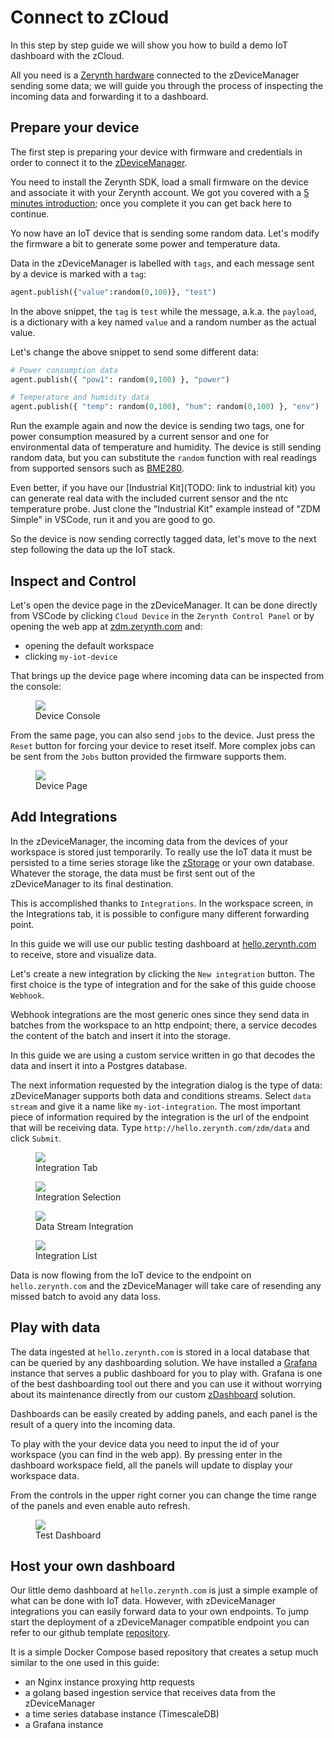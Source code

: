 # **Connect to zCloud**

In this step by step guide we will show you how to build a demo IoT dashboard with the zCloud.

All you need is a [Zerynth hardware](../hardware/index.md) connected to the zDeviceManager sending some data; we will guide you through the process of inspecting the incoming data and forwarding it to a dashboard.


## **Prepare your device**

The first step is preparing your device with firmware and credentials in order to connect it to the [zDeviceManager](zdm_intro.md).

You need to install the Zerynth SDK, load a small firmware on the device and associate it with your Zerynth account. We got you covered with a [5 minutes introduction](../gettingstarted/index.md); once you complete it you can get back here to continue.

Yo now have an IoT device that is sending some random data. Let's modify the firmware a bit to generate some power and temperature data.

Data in the zDeviceManager is labelled with `tags`, and each message sent by a device is marked with a `tag`:

```python
agent.publish({"value":random(0,100)}, "test")

```

In the above snippet, the `tag` is `test` while the message, a.k.a. the `payload`, is a dictionary with a key named `value` and a random number as the actual value.

Let's change the above snippet to send some different data:


```python
# Power consumption data
agent.publish({ "pow1": random(0,100) }, "power")

# Temperature and humidity data
agent.publish({ "temp": random(0,100), "hum": random(0,100) }, "env")

```

Run the example again and now the device is sending two tags, one for power consumption measured by a current sensor and one for environmental data of temperature and humidity. The device is still sending random data, but you can substitute the `random` function with real readings from supported sensors such as [BME280](../reference/libs/components/bme280/index.md).

Even better, if you have our [Industrial Kit](TODO: link to industrial kit) you can generate real data with the included current sensor and the ntc temperature probe. Just clone the "Industrial Kit" example instead of "ZDM Simple" in VSCode, run it and you are good to go.


So the device is now sending correctly tagged data, let's move to the next step following the data up the IoT stack.


## **Inspect and Control**

Let's open the device page in the zDeviceManager. It can be done directly from VSCode by clicking `Cloud Device` in the `Zerynth Control Panel` or by opening the web app at [zdm.zerynth.com](https://zdm.zerynth.com) and:

- opening the default workspace
- clicking `my-iot-device`


That brings up the device page where incoming data can be inspected from the console:

<figure>
  <a data-fancybox="gallery" href="../img/connect-01.png">
  <img src="../img/connect-01.png" />
  </a>
  <figcaption>Device Console</figcaption>
</figure>


From the same page, you can also send `jobs` to the device. Just press the `Reset` button for forcing your device to reset itself.
More complex jobs can be sent from the `Jobs` button provided the firmware supports them.

<figure>
  <a data-fancybox="gallery" href="../img/connect-02.png">
  <img src="../img/connect-02.png" />
  </a>
  <figcaption>Device Page</figcaption>
</figure>

## **Add Integrations**

In the zDeviceManager, the incoming data from the devices of your workspace is stored just temporarily. To really use the IoT data it must be persisted to a time series storage like the [zStorage](zstorage_intro.md) or your own database. Whatever the storage, the data must be first sent out of the zDeviceManager to its final destination.

This is accomplished thanks to `Integrations`. In the workspace screen, in the Integrations tab, it is possible to configure many different forwarding point.

In this guide we will use our public testing dashboard at [hello.zerynth.com](http://hello.zerynth.com) to receive, store and visualize data.

Let's create a new integration by clicking the `New integration` button. The first choice is the type of integration and for the sake of this guide choose `Webhook`. 

Webhook integrations are the most generic ones since they send data in batches from the workspace to an http endpoint; there, a service decodes the content of the batch and insert it into the storage.

In this guide we are using a custom service written in go that decodes the data and insert it into a Postgres database. 

The next information requested by the integration dialog is the type of data: zDeviceManager supports both data and conditions streams. Select `data stream` and give it a name like `my-iot-integration`. The most important piece of information required by the integration is the url of the endpoint that will be receiving data. Type `http://hello.zerynth.com/zdm/data` and click `Submit`.

<figure>
  <a data-fancybox="gallery" href="../img/connect-03.png">
  <img src="../img/connect-03.png" />
  </a>
  <figcaption>Integration Tab</figcaption>
</figure>

<figure>
  <a data-fancybox="gallery" href="../img/connect-04.png">
  <img src="../img/connect-04.png" />
  </a>
  <figcaption>Integration Selection</figcaption>
</figure>

<figure>
  <a data-fancybox="gallery" href="../img/connect-05.png">
  <img src="../img/connect-05.png" />
  </a>
  <figcaption>Data Stream Integration</figcaption>
</figure>

<figure>
  <a data-fancybox="gallery" href="../img/connect-06.png">
  <img src="../img/connect-06.png" />
  </a>
  <figcaption>Integration List</figcaption>
</figure>


Data is now flowing from the IoT device to the endpoint on `hello.zerynth.com` and the zDeviceManager will take care of resending any missed batch to avoid any data loss.



## **Play with data**

The data ingested at `hello.zerynth.com` is stored in a local database that can be queried by any dashboarding solution. We have installed a [Grafana](https://grafana.com/) instance that serves a public dashboard for you to play with. Grafana is one of the best dashboarding tool out there and you can use it without worrying about its maintenance directly from our custom [zDashboard](zdashboard_intro.md) solution.

Dashboards can be easily created by adding panels, and each panel is the result of a query into the incoming data.

To play with the your device data you need to input the id of your workspace (you can find in the web app). By pressing enter in the dashboard workspace field, all the panels will update to display your workspace data.

From the controls in the upper right corner you can change the time range of the panels and even enable auto refresh.

<figure>
  <a data-fancybox="gallery" href="../img/connect-07.png">
  <img src="../img/connect-07.png" />
  </a>
  <figcaption>Test Dashboard</figcaption>
</figure>



## **Host your own dashboard**

Our little demo dashboard at `hello.zerynth.com` is just a simple example of what can be done with IoT data. However, with zDeviceManager integrations you can easily forward data to your own endpoints. To jump start the deployment of a zDeviceManager compatible endpoint you can refer to our github template [repository](https://github.com/zerynth/demo-template).

It is a simple Docker Compose based repository that creates a setup much similar to the one used in this guide:

- an Nginx instance proxying http requests
- a golang based ingestion service that receives data from the zDeviceManager
- a time series database instance (TimescaleDB)
- a Grafana instance


